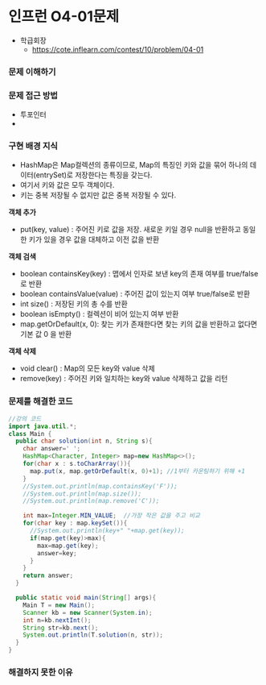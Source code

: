 # 인프런 O4-01문제
- 학급회장
    - https://cote.inflearn.com/contest/10/problem/04-01

### 문제 이해하기

### 문제 접근 방법
- 투포인터
- 
### 구현 배경 지식

- HashMap은 Map컬렉션의 종류이므로, Map의 특징인 키와 값을 묶어 하나의 데이터(entrySet)로 저장한다는 특징을 갖는다.
- 여기서 키와 값은 모두 객체이다.
- 키는 중복 저장될 수 없지만 값은 중복 저장될 수 있다.

**객체 추가**
- put(key, value) : 주어진 키로 값을 저장. 새로운 키일 경우 null을 반환하고 동일한 키가 있을 경우
값을 대체하고 이전 값을 반환

**객체 검색**
- boolean containsKey(key) : 맵에서 인자로 보낸 key의 존재 여부를 true/false로 반환
- boolean containsValue(value) : 주어진 값이 있는지 여부 true/false로 반환
- int size() : 저장된 키의 총 수를 반환
- boolean isEmpty() : 컬렉션이 비어 있는지 여부 반환
- map.getOrDefault(x, 0): 찾는 키가 존재한다면 찾는 키의 값을 반환하고 없다면 기본 값 0 을 반환

**객체 삭제**
- void clear() : Map의 모든 key와 value 삭제
- remove(key) : 주어진 키와 일치하는 key와 value 삭제하고 값을 리턴

### 문제를 해결한 코드
```java
//강의 코드
import java.util.*;
class Main {
  public char solution(int n, String s){
    char answer=' ';
    HashMap<Character, Integer> map=new HashMap<>();
    for(char x : s.toCharArray()){
      map.put(x, map.getOrDefault(x, 0)+1); //1부터 카운팅하기 위해 +1
    }
    //System.out.println(map.containsKey('F'));
    //System.out.println(map.size());
    //System.out.println(map.remove('C'));

    int max=Integer.MIN_VALUE;  //가장 작은 값을 주고 비교
    for(char key : map.keySet()){
      //System.out.println(key+" "+map.get(key));
      if(map.get(key)>max){
        max=map.get(key);
        answer=key;
      }
    }
    return answer;
  }

  public static void main(String[] args){
    Main T = new Main();
    Scanner kb = new Scanner(System.in);
    int n=kb.nextInt();
    String str=kb.next();
    System.out.println(T.solution(n, str));
  }
}
```

### 해결하지 못한 이유
